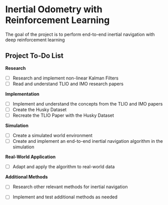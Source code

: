 # Inertial Odometry with Reinforcement Learning

The goal of the project is to perform end-to-end inertial navigation with deep reinforcement learning

## Project To-Do List

**Research**
- [ ] Research and implement non-linear Kalman Filters
- [ ] Read and understand TLIO and IMO research papers 

**Implementation**
- [ ] Implement and understand the concepts from the TLIO and IMO papers
- [ ] Create the Husky Dataset
- [ ] Recreate the TLIO Paper with the Husky Dataset

**Simulation**
- [ ] Create a simulated world environment
- [ ] Create and implement an end-to-end inertial navigation algorithm in the simulation

**Real-World Application**
- [ ] Adapt and apply the algorithm to real-world data

**Additional Methods**
- [ ] Research other relevant methods for inertial navigation
- [ ] Implement and test additional methods as needed

